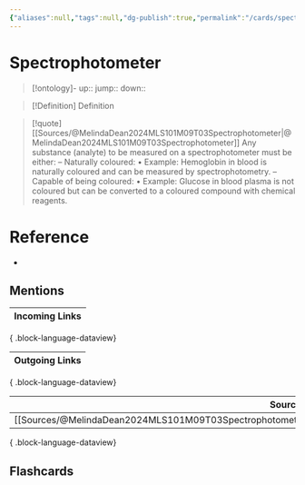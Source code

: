 ```yaml
---
{"aliases":null,"tags":null,"dg-publish":true,"permalink":"/cards/spectrophotometer/","dgPassFrontmatter":true}
---
```


# Spectrophotometer

> [!ontology]-
> up:: 
> jump:: 
> down:: 

> [!Definition] Definition

> [!quote] [[Sources/@MelindaDean2024MLS101M09T03Spectrophotometer\|@MelindaDean2024MLS101M09T03Spectrophotometer]]
> Any substance (analyte) to be measured on a spectrophotometer must be either: – Naturally coloured: • Example: Hemoglobin in blood is naturally coloured and can be measured by spectrophotometry. – Capable of being coloured: • Example: Glucose in blood plasma is not coloured but can be converted to a coloured compound with chemical reagents.

# Reference

- 

## Mentions

| Incoming Links |
| -------------- |

{ .block-language-dataview}

| Outgoing Links |
| -------------- |

{ .block-language-dataview}

| Sources                                                                                                     |
| ----------------------------------------------------------------------------------------------------------- |
| [[Sources/@MelindaDean2024MLS101M09T03Spectrophotometer\|@MelindaDean2024MLS101M09T03Spectrophotometer]] |

{ .block-language-dataview}

## Flashcards